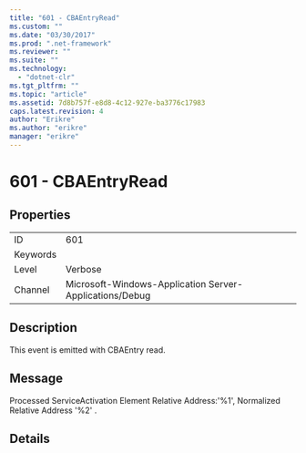 ```yaml
---
title: "601 - CBAEntryRead"
ms.custom: ""
ms.date: "03/30/2017"
ms.prod: ".net-framework"
ms.reviewer: ""
ms.suite: ""
ms.technology: 
  - "dotnet-clr"
ms.tgt_pltfrm: ""
ms.topic: "article"
ms.assetid: 7d8b757f-e8d8-4c12-927e-ba3776c17983
caps.latest.revision: 4
author: "Erikre"
ms.author: "erikre"
manager: "erikre"
---
```

# 601 - CBAEntryRead
## Properties  
  
|||  
|-|-|  
|ID|601|  
|Keywords||  
|Level|Verbose|  
|Channel|Microsoft-Windows-Application Server-Applications/Debug|  
  
## Description  
 This event is emitted with CBAEntry read.  
  
## Message  
 Processed ServiceActivation Element Relative Address:'%1', Normalized Relative Address '%2' .  
  
## Details

